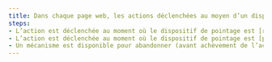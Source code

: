 ```yaml
---
title: Dans chaque page web, les actions déclenchées au moyen d’un dispositif de pointage sur un point unique de l’écran vérifient-elles l’une de ces conditions (hors cas particuliers) ?
steps:
- L’action est déclenchée au moment où le dispositif de pointage est [relâché ou relevé](#relache-ou-releve) ;
- L’action est déclenchée au moment où le dispositif de pointage est [pressé ou posé](#presse-ou-pose) puis annulée lorsque le dispositif de pointage est [relâché ou relevé](#relache-ou-releve) ;
- Un mécanisme est disponible pour abandonner (avant achèvement de l’action) ou annuler (après achèvement) l’exécution de l’action.
---
```


